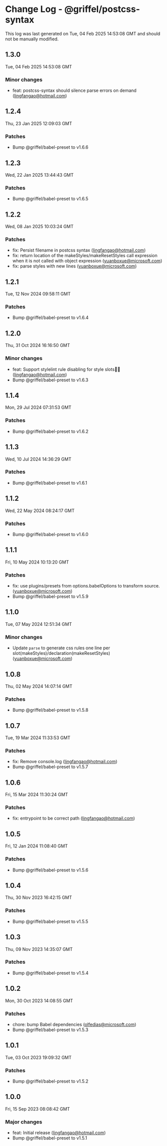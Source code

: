 # Change Log - @griffel/postcss-syntax

This log was last generated on Tue, 04 Feb 2025 14:53:08 GMT and should not be manually modified.

<!-- Start content -->

## 1.3.0

Tue, 04 Feb 2025 14:53:08 GMT

### Minor changes

- feat: postcss-syntax should silence parse errors on demand (lingfangao@hotmail.com)

## 1.2.4

Thu, 23 Jan 2025 12:09:03 GMT

### Patches

- Bump @griffel/babel-preset to v1.6.6

## 1.2.3

Wed, 22 Jan 2025 13:44:43 GMT

### Patches

- Bump @griffel/babel-preset to v1.6.5

## 1.2.2

Wed, 08 Jan 2025 10:03:24 GMT

### Patches

- fix: Persist filename in postcss syntax (lingfangao@hotmail.com)
- fix: return location of the makeStyles/makeResetStyles call expression when it is not called with object expression (yuanboxue@microsoft.com)
- fix: parse styles with new lines (yuanboxue@microsoft.com)

## 1.2.1

Tue, 12 Nov 2024 09:58:11 GMT

### Patches

- Bump @griffel/babel-preset to v1.6.4

## 1.2.0

Thu, 31 Oct 2024 16:16:50 GMT

### Minor changes

- feat: Support stylelint rule disabling for style slots (lingfangao@hotmail.com)
- Bump @griffel/babel-preset to v1.6.3

## 1.1.4

Mon, 29 Jul 2024 07:31:53 GMT

### Patches

- Bump @griffel/babel-preset to v1.6.2

## 1.1.3

Wed, 10 Jul 2024 14:36:29 GMT

### Patches

- Bump @griffel/babel-preset to v1.6.1

## 1.1.2

Wed, 22 May 2024 08:24:17 GMT

### Patches

- Bump @griffel/babel-preset to v1.6.0

## 1.1.1

Fri, 10 May 2024 10:13:20 GMT

### Patches

- fix: use plugins/presets from options.babelOptions to transform source. (yuanboxue@microsoft.com)
- Bump @griffel/babel-preset to v1.5.9

## 1.1.0

Tue, 07 May 2024 12:51:34 GMT

### Minor changes

- Update `parse` to generate css rules one line per slot(makeStyles)/declaration(makeResetStyles) (yuanboxue@microsoft.com)

## 1.0.8

Thu, 02 May 2024 14:07:14 GMT

### Patches

- Bump @griffel/babel-preset to v1.5.8

## 1.0.7

Tue, 19 Mar 2024 11:33:53 GMT

### Patches

- fix: Remove console.log (lingfangao@hotmail.com)
- Bump @griffel/babel-preset to v1.5.7

## 1.0.6

Fri, 15 Mar 2024 11:30:24 GMT

### Patches

- fix: entrypoint to be correct path (lingfangao@hotmail.com)

## 1.0.5

Fri, 12 Jan 2024 11:08:40 GMT

### Patches

- Bump @griffel/babel-preset to v1.5.6

## 1.0.4

Thu, 30 Nov 2023 16:42:15 GMT

### Patches

- Bump @griffel/babel-preset to v1.5.5

## 1.0.3

Thu, 09 Nov 2023 14:35:07 GMT

### Patches

- Bump @griffel/babel-preset to v1.5.4

## 1.0.2

Mon, 30 Oct 2023 14:08:55 GMT

### Patches

- chore: bump Babel dependencies (olfedias@microsoft.com)
- Bump @griffel/babel-preset to v1.5.3

## 1.0.1

Tue, 03 Oct 2023 19:09:32 GMT

### Patches

- Bump @griffel/babel-preset to v1.5.2

## 1.0.0

Fri, 15 Sep 2023 08:08:42 GMT

### Major changes

- feat: Initial release (lingfangao@hotmail.com)
- Bump @griffel/babel-preset to v1.5.1
